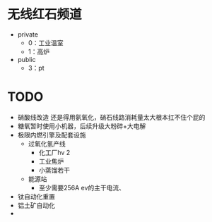 # 无线红石频道

- private
	- 0：工业温室
	- 1：高炉
- public
	- 3：pt
# TODO

- 硝酸线改造 还是得用氨氧化，硝石线路消耗量太大根本扛不住个屁的
- 糖氧暂时使用小机器，后续升级大粉碎+大电解
- 极限内燃引擎及配套设施
	- 过氧化氢产线
		- 化工厂hv 2
		- 工业焦炉
		- 小蒸馏若干
	- 能源站
		- 至少需要256A ev的主干电流、
- 钛自动化重置
-  铝土矿自动化
- 